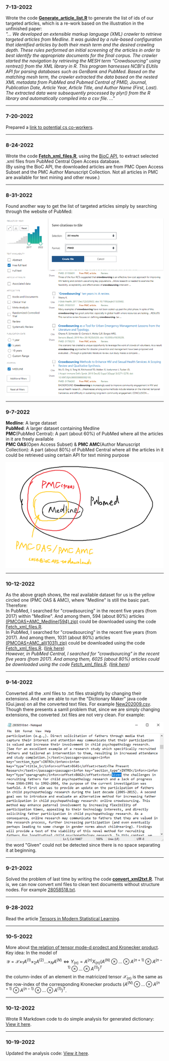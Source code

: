 ### 7-13-2022
Wrote the code [**Generate_article_list.R**](Generate_article_list.R) to generate the list of ids of our targeted articles, which is a re-work based on the illustration in the unfinished paper:  
*"... We developed an extensible markup language (XML) crawler to retrieve targeted articles from Medline. It was guided by a rule-based configuration that identified articles by both their mesh term and the desired crawling depth. These rules performed an initial screening of the articles in order to best identify the appropriate documents for the final corpus. The crawler started the navigation by retrieving the MESH term “Crowdsourcing” using rentrez() from the XML library in R. This program harnesses NCBI's EUtils API for parsing databases such as GenBank and PubMed. Based on the matching mesh term, the crawler extracted the data based on the nested XML metadata from PubMed and Pubmed Central of PMID, Journal, Publication Date, Article Year, Article Title, and Author Name (First, Last). The extracted data were subsequently processed by plyr() from the R library and automatically compiled into a csv file. ..."*

---
### 7-20-2022
Prepared a [link to potential cs co-workers](https://gmuedu-my.sharepoint.com/:w:/g/personal/zxu27_gmu_edu/EaXsDAZUecdKpsOM8p5fVywBfUYG_nrvpDEFhynHqcWArA?e=8yTc4z).

---
### 8-24-2022
Wrote the code [**Fetch_xml_files.R**](Fetch_xml_files.R), using the [BioC API](https://www.ncbi.nlm.nih.gov/research/bionlp/APIs/BioC-PMC/), to extract selected .xml files from PubMed Central Open Access database.  
(By using the BioC API, the downloaded articles are from PMC Open Access Subset and the PMC Author Manuscript Collection. Not all articles in PMC are available for text mining and other reuse.)

---
### 8-31-2022
Found another way to get the list of targeted articles simply by searching through the website of PubMed:
<div align="center"><img src="https://github.com/Lofia/Article_Crowdsourcing/blob/main/crawler/Screenshot_medline.png" width="700"></div>

---
### 9-7-2022
**Medline**: A large dataset  
**PubMed**: A larger dataset containing Medline  
**PMC**(PubMed Central): A part (about 60%) of PubMed where all the articles in it are freely available  
**PMC OAS**(Open Access Subset) & **PMC AMC**(Author Manuscript Collection): A part (about 80%) of PubMed Central where all the articles in it could be retrieved using certain API for text mining purpose
<div align="center"><img src="https://github.com/Lofia/Article_Crowdsourcing/blob/main/crawler/relation_graph.png" width="800"></div>

---
### 10-12-2022
As the above graph shows, the real available dataset for us is the yellow circled one (PMC OAS & AMC), where "Medline" is still the basic part. Therefore:  
In PubMed, I searched for "crowdsourcing" in the recent five years (from 2017) within "Medline". And among them, 594 (about 80%) articles [(PMCOAS+AMC_Medline(594).zip)](PMCOAS+AMC_Medline(594).zip) could be downloaded using the code [Fetch_xml_files.R](Fetch_xml_files.R).  
In PubMed, I searched for "crowdsourcing" in the recent five years (from 2017). And among them, 1031 (about 80%) articles [(PMCOAS+AMC_all(1031).zip)](PMCOAS+AMC_all(1031).zip) could be downloaded using the code [Fetch_xml_files.R](Fetch_xml_files.R). ([link here](https://pubmed.ncbi.nlm.nih.gov/?term=crowdsourcing&filter=simsearch2.ffrft&filter=datesearch.y_5&sort=date&sort_order=asc))  
*However, in PubMed Central, I searched for "crowdsourcing" in the recent five years (from 2017). And among them, 6025 (about 80%) articles could be downloaded using the code [Fetch_xml_files.R](Fetch_xml_files.R). ([link here](https://www.ncbi.nlm.nih.gov/pmc/?term=crowdsourcing))*

---
### 9-14-2022
Converted all the .xml files to .txt files straightly by changing their extensions. And we are able to run the "Dictionary Maker" java code (Gui.java) on all the converted text files. For example [New202009.csv](New202009.csv).  
Though there presents a samll problem that, since we are simply changing extensions, the converted .txt files are not very clean. For example:  
<div align="center"><img src="https://github.com/Lofia/Article_Crowdsourcing/blob/main/crawler/Screenshot_java_prob.png"></div>
the word "Given" could not be detected since there is no space separating it at beginning.

---
### 9-21-2022
Solved the problem of last time by writing the code [**convert_xml2txt.R**](convert_xml2txt.R). That is, we can now convert xml files to clean text documents without structure nodes. For example [28058518.txt](PMCOAS+AMC_Medline_txt/28058518.txt).

---
### 9-28-2022
Read the article [Tensors in Modern Statistical Learning](https://scholar.google.com/scholar_url?url=https://web.ics.purdue.edu/~sun244/Tensor_survey.pdf&hl=en&sa=X&ei=7mc7Y4nPGKLGsQKWx5S4BA&scisig=AAGBfm0mejFf1szdALN-5Bq548yYMIX4SQ&oi=scholarr).

---
### 10-5-2022
More about [the relation of tensor mode-d prodect and Kronecker product](https://math.stackexchange.com/questions/1956155/n-mode-product-and-kronecker-product-relation).  
Key idea: In the model of 
$$\mathscr{Y} = \mathscr{X} \times_1 A^{(1)} \times_2 A^{(2)} \ldots \times_N A^{(N)} \iff Y_{(n)} = A^{(n)}X_{(n)}(A^{(N)}\otimes \ldots \otimes A^{(n+1)} \otimes A^{(n-1)} \otimes \ldots \otimes A^{(1)})^T$$
the column-index of an element in the matricized tensor $\mathscr{X}_{(n)}$ is the same as the row-index of the corresponding Kronecker products $(A^{(N)}\otimes \ldots \otimes A^{(n+1)} \otimes A^{(n-1)} \otimes \ldots \otimes A^{(1)})^T$.

---
### 10-12-2022
Wrote R Markdown code to do simple analysis for generated dictionary: [View it here](Key_Words_Analysis.md).

---
### 10-19-2022
Updated the analysis code: [View it here](Key_Words_Analysis.md).
